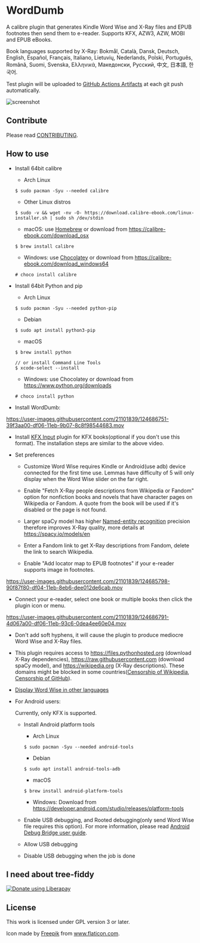 # WordDumb

A calibre plugin that generates Kindle Word Wise and X-Ray files and EPUB footnotes then send them to e-reader. Supports KFX, AZW3, AZW, MOBI and EPUB eBooks.

Book languages supported by X-Ray: Bokmål, Català, Dansk, Deutsch, English, Español, Français, Italiano, Lietuvių, Nederlands, Polski, Português, Română, Suomi, Svenska, Ελληνικά, Македонски, Русский, 中文, 日本語, 한국어.

Test plugin will be uploaded to [GitHub Actions Artifacts](https://github.com/xxyzz/WordDumb/actions/workflows/tests.yml) at each git push automatically.

![screenshot](https://user-images.githubusercontent.com/21101839/130245435-b874f19a-7785-4093-9975-81596efc42bb.png)

## Contribute

Please read [CONTRIBUTING](./docs/CONTRIBUTING.md).

## How to use

- Install 64bit calibre

  - Arch Linux

  ```
  $ sudo pacman -Syu --needed calibre
  ```

  - Other Linux distros

  ```
  $ sudo -v && wget -nv -O- https://download.calibre-ebook.com/linux-installer.sh | sudo sh /dev/stdin
  ```

  - macOS: use [Homebrew](https://brew.sh) or download from https://calibre-ebook.com/download_osx

  ```
  $ brew install calibre
  ```

  - Windows: use [Chocolatey](https://chocolatey.org) or download from https://calibre-ebook.com/download_windows64

  ```
  # choco install calibre
  ```

- Install 64bit Python and pip

  - Arch Linux

  ```
  $ sudo pacman -Syu --needed python-pip
  ```

  - Debian

  ```
  $ sudo apt install python3-pip
  ```

  - macOS

  ```
  $ brew install python

  // or install Command Line Tools
  $ xcode-select --install
  ```

  - Windows: use Chocolatey or download from https://www.python.org/downloads

  ```
  # choco install python
  ```

- Install WordDumb:

https://user-images.githubusercontent.com/21101839/124686751-39f3aa00-df06-11eb-9b07-8c8f98544683.mov

- Install [KFX Input](https://www.mobileread.com/forums/showthread.php?t=291290) plugin for KFX books(optional if you don't use this format). The installation steps are similar to the above video.

- Set preferences

    - Customize Word Wise requires Kindle or Android(use adb) device connected for the first time use. Lemmas have difficulty of 5 will only display when the Word Wise slider on the far right.

    - Enable "Fetch X-Ray people descriptions from Wikipedia or Fandom" option for nonfiction books and novels that have character pages on Wikipedia or Fandom. A quote from the book will be used if it's disabled or the page is not found.

    - Larger spaCy model has higher [Named-entity recognition](https://en.wikipedia.org/wiki/Named-entity_recognition) precision therefore improves X-Ray quality, more details at https://spacy.io/models/en

    - Enter a Fandom link to get X-Ray descriptions from Fandom, delete the link to search Wikipedia.

    - Enable "Add locator map to EPUB footnotes" if your e-reader supports image in footnotes.

https://user-images.githubusercontent.com/21101839/124685798-90f87f80-df04-11eb-8eb6-dee012de6cab.mov

- Connect your e-reader, select one book or multiple books then click the plugin icon or menu.

https://user-images.githubusercontent.com/21101839/124686791-4d067a00-df06-11eb-93c6-0dea4ee60e04.mov

- Don't add soft hyphens, it will cause the plugin to produce mediocre Word Wise and X-Ray files.

- This plugin requires access to https://files.pythonhosted.org (download X-Ray dependencies), https://raw.githubusercontent.com (download spaCy model), and https://wikipedia.org (X-Ray descriptions). These domains might be blocked in some countries([Censorship of Wikipedia](https://en.wikipedia.org/wiki/Censorship_of_Wikipedia), [Censorship of GitHub](https://en.wikipedia.org/wiki/Censorship_of_GitHub)).

- [Display Word Wise in other languages](./klld)

- For Android users:

  Currently, only KFX is supported.

  - Install Android platform tools

    - Arch Linux

    ```
    $ sudo pacman -Syu --needed android-tools
    ```

    - Debian

    ```
    $ sudo apt install android-tools-adb
    ```

    - macOS

    ```
    $ brew install android-platform-tools
    ```

    - Windows: Download from https://developer.android.com/studio/releases/platform-tools

  - Enable USB debugging, and Rooted debugging(only send Word Wise file requires this option). For more information, please read [Android Debug Bridge user guide](https://developer.android.com/studio/command-line/adb#Enabling).

  - Allow USB debugging

  - Disable USB debugging when the job is done

## I need about tree-fiddy

<a href="https://liberapay.com/xxyzz/donate"><img alt="Donate using Liberapay" src="https://liberapay.com/assets/widgets/donate.svg"></a>

## License

This work is licensed under GPL version 3 or later.

Icon made by <a href="https://www.flaticon.com/authors/freepik" title="Freepik">Freepik</a> from <a href="https://www.flaticon.com/" title="Flaticon">www.flaticon.com</a>.
